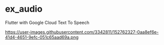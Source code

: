 # ex_audio

Flutter with Google Cloud Text To Speech

https://user-images.githubusercontent.com/3342811/152762327-0aa8ef6e-41d4-4651-9efc-051c65aad69a.png

 
